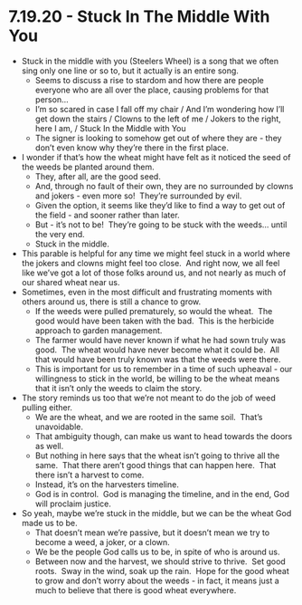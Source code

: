 # 7.19.20 - Stuck In The Middle With You

* Stuck in the middle with you (Steelers Wheel) is a song that we often sing only one line or so to, but it actually is an entire song.
	* Seems to discuss a rise to stardom and how there are people everyone who are all over the place, causing problems for that person...
	* I’m so scared in case I fall off my chair / And I’m wondering how I’ll get down the stairs / Clowns to the left of me / Jokers to the right, here I am, / Stuck In the Middle with You
	* The signer is looking to somehow get out of where they are - they don’t even know why they’re there in the first place. 
* I wonder if that’s how the wheat might have felt as it noticed the seed of the weeds be planted around them.
	* They, after all, are the good seed.  
	* And, through no fault of their own, they are no surrounded by clowns and jokers - even more so!  They’re surrounded by evil.
	* Given the option, it seems like they’d like to find a way to get out of the field - and sooner rather than later.
	* But - it’s not to be!  They’re going to be stuck with the weeds… until the very end.
	* Stuck in the middle.
* This parable is helpful for any time we might feel stuck in a world where the jokers and clowns might feel too close.  And right now, we all feel like we’ve got a lot of those folks around us, and not nearly as much of our shared wheat near us.
* Sometimes, even in the most difficult and frustrating moments with others around us, there is still a chance to grow.
	* If the weeds were pulled prematurely, so would the wheat.  The good would have been taken with the bad.  This is the herbicide approach to garden management. 
	* The farmer would have never known if what he had sown truly was good.  The wheat would have never become what it could be.  All that would have been truly known was that the weeds were there.
	* This is important for us to remember in a time of such upheaval - our willingness to stick in the world, be willing to be the wheat means that it isn’t only the weeds to claim the story.
* The story reminds us too that we’re not meant to do the job of weed pulling either.
	* We are the wheat, and we are rooted in the same soil.  That’s unavoidable.
	* That ambiguity though, can make us want to head towards the doors as well.
	* But nothing in here says that the wheat isn’t going to thrive all the same.  That there aren’t good things that can happen here.  That there isn’t a harvest to come.
	* Instead, it’s on the harvesters timeline.
	* God is in control.  God is managing the timeline, and in the end, God will proclaim justice.
* So yeah, maybe we’re stuck in the middle, but we can be the wheat God made us to be.
	* That doesn’t mean we’re passive, but it doesn’t mean we try to become a weed, a joker, or a clown.
	* We be the people God calls us to be, in spite of who is around us.
	* Between now and the harvest, we should strive to thrive.  Set good roots.  Sway in the wind, soak up the rain.  Hope for the good wheat to grow and don’t worry about the weeds - in fact, it means just a much to believe that there is good wheat everywhere.
